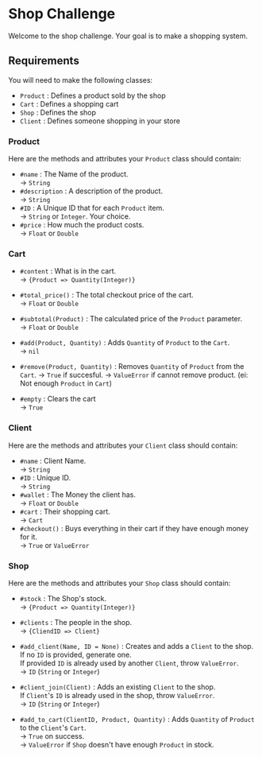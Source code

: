 # Shop Challenge

Welcome to the shop challenge.
Your goal is to make a shopping system.

## Requirements

You will need to make the following classes:

-   `Product`
    : Defines a product sold by the shop
-   `Cart`
    : Defines a shopping cart
-   `Shop`
    : Defines the shop
-   `Client`
    : Defines someone shopping in your store

### Product

Here are the methods and attributes your `Product` class should contain:

-   `#name`
    : The Name of the product.  
    -> `String`
-   `#description`
    : A description of the product.  
    -> `String`
-   `#ID`
    : A Unique ID that for each `Product` item.  
    -> `String` or `Integer`. Your choice.
-   `#price`
    : How much the product costs.  
    -> `Float` or `Double`

### Cart

-   `#content`
    : What is in the cart.  
    -> `{Product => Quantity(Integer)}`

-   `#total_price()`
    : The total checkout price of the cart.  
    -> `Float` or `Double`

-   `#subtotal(Product)`
    : The calculated price of the `Product` parameter.  
    -> `Float` or `Double`
-   `#add(Product, Quantity)`
    : Adds `Quantity` of `Product` to the `Cart`.  
    -> `nil`
-   `#remove(Product, Quantity)`
    : Removes `Quantity` of `Product` from the `Cart`.
    -> `True` if succesful.
    -> `ValueError` if cannot remove product. (ei: Not enough `Product` in `Cart`)
-   `#empty`
    : Clears the cart  
    -> `True`

### Client

Here are the methods and attributes your `Client` class should contain:

-   `#name`
    : Client Name.  
    -> `String`
-   `#ID`
    : Unique ID.  
    -> `String`
-   `#wallet`
    : The Money the client has.  
    -> `Float` or `Double`
-   `#cart`
    : Their shopping cart.  
    -> `Cart`
-   `#checkout()`
    : Buys everything in their cart if they have enough money for it.  
    -> `True` or `ValueError`

### Shop

Here are the methods and attributes your `Shop` class should contain:

-   `#stock`
    : The Shop's stock.  
    -> `{Product => Quantity(Integer)}`
-   `#clients`
    : The people in the shop.  
    -> `{CliendID => Client}`
-   `#add_client(Name, ID = None)`
    : Creates and adds a `Client` to the shop.  
    If no `ID` is provided, generate one.  
    If provided `ID` is already used by another `Client`, throw `ValueError`.  
    -> `ID` (`String` or `Integer`)
-   `#client_join(Client)`
    : Adds an existing `Client` to the shop.  
     If `Client`'s `ID` is already used in the shop, throw `ValueError`.  
     -> `ID` (`String` or `Integer`)

-   `#add_to_cart(ClientID, Product, Quantity)`
    : Adds `Quantity` of `Product` to the `Client`'s `Cart`.  
    -> `True` on success.  
    -> `ValueError` if `Shop` doesn't have enough `Product` in stock.
